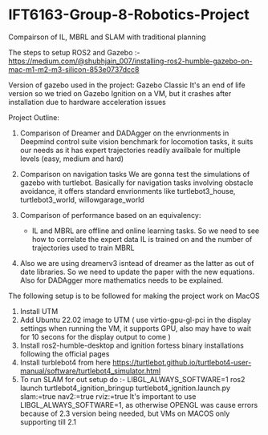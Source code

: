 # IFT6163-Group-8-Robotics-Project
Compairson of IL, MBRL and SLAM with traditional planning

The steps to setup ROS2 and Gazebo :- https://medium.com/@shubhjain_007/installing-ros2-humble-gazebo-on-mac-m1-m2-m3-silicon-853e0737dcc8

Version of gazebo used in the project: Gazebo Classic
It's an end of life version so we tried on Gazebo Ignition on a VM, but it crashes after installation due to hardware acceleration issues

Project Outline:
1. Comparison of Dreamer and DADAgger on the envrionments in Deepmind control suite vision benchmark for locomotion tasks, it suits our needs as it has expert trajectories readily availbale for multiple levels (easy, medium and hard)

2. Comparison on navigation tasks
We are gonna test the simulations of gazebo with turtlebot. Basically for navigation tasks involving obstacle avoidance, it offers standard envrionments like turtlebot3_house, turtlebot3_world, willowgarage_world

3. Comparison of performance based on an equivalency:
    - IL and MBRL are offline and online learning tasks. So we need to see how to correlate the expert data IL is trained on and the number of trajectories used to train MBRL

4. Also we are using dreamerv3 isntead of dreamer as the latter as out of date libraries. So we need to update the paper with the new equations. Also for DADAgger more mathematics needs to be explained.


The following setup is to be followed for making the project work on MacOS
1. Install UTM
2. Add Ubuntu 22.02 image to UTM ( use virtio-gpu-gl-pci in the display settings when running the VM, it supports GPU, also may have to wait for 10 secons for the display output to come )
3. Install ros2-humble-desktop and ignition fortess binary installations  following  the official pages
4. Install turblebot4 from here https://turtlebot.github.io/turtlebot4-user-manual/software/turtlebot4_simulator.html
5. To run SLAM for out setup do :- LIBGL_ALWAYS_SOFTWARE=1 ros2 launch turtlebot4_ignition_bringup turtlebot4_ignition.launch.py slam:=true nav2:=true rviz:=true 
It's important to use LIBGL_ALWAYS_SOFTWARE=1, as otherwise OPENGL was cause errors because of 2.3 version being needed, but VMs on MACOS only supporting till 2.1





